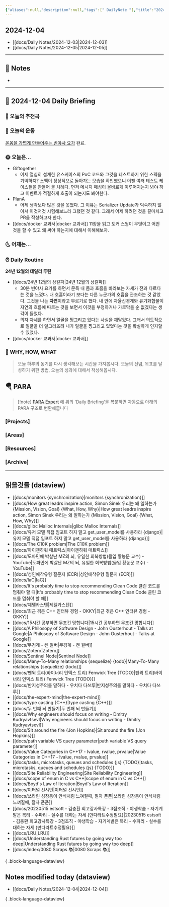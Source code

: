 ```yaml
---
{"aliases":null,"description":null,"tags":[" DailyNote "],"title":"2024-12-04","created":"2024-12-04T15:50:09","updated":"2024-12-04T16:01:08","dg-publish":true,"permalink":"/docs/Daily Notes/2024-12-04/","dgPassFrontmatter":true}
---
```



## 2024-12-04

- [[docs/Daily Notes/2024-12-03\|2024-12-03]] 
- [[docs/Daily Notes/2024-12-05\|2024-12-05]]

---

## 📝 Notes

- 


---

## 📅 2024-12-04 Daily Briefing

### 🎵 오늘의 추천곡

### 🏃 오늘의 운동

[온몸을 가볍게 만들어주는 빈야사 요가](https://www.youtube.com/watch?app=desktop&v=Im8NrwOlDmA) 완료.

### 🌞 오늘은...

- Giftogether
	- 어제 열심히 설계한 유스케이스의 PoC 코드와 그것을 테스트하기 위한 스펙을 기억하지? 스펙이 정상적으로 돌아가는 모습을 확인했으니 이젠 여러 테스트 케이스들을 만들어 볼 차례다. 먼저 메시지 패싱이 올바르게 이루어지는지 봐야 하고 이벤트가 적절하게 호출이 되는지도 봐야한다.
- PlanA
	- 어제 생각보다 많은 것을 못했다. 그 이유는 Serializer Update가 익숙하지 않아서 이것저것 시험해보느라 그랬던 것 같다. 그래서 어제 하려던 것을 끝마치고 PR을 작성하고자 한다.
- [[docs/docker 교과서\|docker 교과서]] 11장을 읽고 도커 스웜이 무엇이고 어떤 것을 할 수 있고 왜 써야 하는지에 대해서 이해해보자.

### 🌜 어제는...

### ⏰ Daily Routine

**24년 12월의 데일리 루틴**

- [[docs/24년 12월의 상칼파\|24년 12월의 상칼파]]
	- 30분 빈야사 요가를 하면서 문득 내 몸과 호흡을 바라보는 자세가 전과 다르다는 것을 느꼈다. 내 호흡이라기 보다는 다른 누군가의 호흡을 관조하는 것 같았다. 그것을 나는 **자연**이라고 부르기로 했다. 내 안에 자율신경계와 유기화합물이 자연의 흐름에 따르는 것을 보면서 이것을 부정하거나 가로막을 순 없겠다는 생각이 들었다.
	- 의자 자세를 하면서 얼굴을 찡그리고 있다는 사실을 깨달았다. 그래서 의도적으로 얼굴을 더 일그러뜨려 내가 얼굴을 찡그리고 있었다는 것을 확실하게 인지할 수 있었다.
- [[docs/docker 교과서\|docker 교과서]]

### 🚀 WHY, HOW, WHAT

> 오늘 하루의 동기를 다시 생각해보는 시간을 가져봅시다. 오늘의 신념, 목표를 달성하기 위한 방법, 오늘의 성과에 대해서 작성해봅시다.

##  🪂 PARA

> [!note] [PARA Expert](https://chatgpt.com/g/g-46Xrh4MXk-para-expert) 에 위의 'Daily Briefing'을 복붙하면 자동으로 아래의 PARA 구조로 변환해줍니다

### [Projects]

### [Areas]

### [Resources]

### [Archive]

---

## 읽을것들 (dataview)

- [[docs/monitors {synchronization}\|monitors {synchronization}]]
- [[docs/How great leadrs inspire action, Simon Sinek 우리는 왜 일하는가 {Mission, Vision, Goal} {What, How, Why}\|How great leadrs inspire action, Simon Sinek 우리는 왜 일하는가 {Mission, Vision, Goal} {What, How, Why}]]
- [[docs/glibc Malloc Internals\|glibc Malloc Internals]]
- [[docs/유저 모델 직접 임포트 하지 말고 get_user_model를 사용하라 {django}\|유저 모델 직접 임포트 하지 말고 get_user_model를 사용하라 {django}]]
- [[docs/The C10K problem\|The C10K problem]]
- [[docs/아이젠하워 매트릭스\|아이젠하워 매트릭스]]
- [[docs/도파민에 박살난 MZ의 뇌, 유일한 회복방법(몰입 황농문 교수) - YouTube\|도파민에 박살난 MZ의 뇌, 유일한 회복방법(몰입 황농문 교수) - YouTube]]
- [[docs/성인애착유형 질문지 (ECR)\|성인애착유형 질문지 (ECR)]]
- [[docs/IaC\|IaC]]
- [[docs/It's probably time to stop recommending Clean Code 클린 코드를 멈춰야 할 때\|It's probably time to stop recommending Clean Code 클린 코드를 멈춰야 할 때]]
- [[docs/제텔카스텐\|제텔카스텐]]
- [[docs/최근 겪은 C++ 인터뷰 경험 - OKKY\|최근 겪은 C++ 인터뷰 경험 - OKKY]]
- [[docs/15시간 공부하면 무조건 망합니다\|15시간 공부하면 무조건 망합니다]]
- [[docs/A Philosopy of Software Design - John Ousterhout - Talks at Google\|A Philosopy of Software Design - John Ousterhout - Talks at Google]]
- [[docs/무경계 - 켄 윌버\|무경계 - 켄 윌버]]
- [[docs/Zotero\|Zotero]]
- [[docs/Sentinel Node\|Sentinel Node]]
- [[docs/Many-To-Many relationships {sequelize} {todo}\|Many-To-Many relationships {sequelize} {todo}]]
- [[docs/펜윅 트리(바이너리 인덱스 트리) Fenwick Tree {TODO}\|펜윅 트리(바이너리 인덱스 트리) Fenwick Tree {TODO}]]
- [[docs/반지성주의를 말하다 - 우치다 다쓰루\|반지성주의를 말하다 - 우치다 다쓰루]]
- [[docs/the-expert-mind\|the-expert-mind]]
- [[docs/type casting {C++}\|type casting {C++}]]
- [[docs/두 번째 뇌 만들기\|두 번째 뇌 만들기]]
- [[docs/Why engineers should focus on writing - Dmitry Kudryavtsevl\|Why engineers should focus on writing - Dmitry Kudryavtsevl]]
- [[docs/Sit around the fire {Jon Hopkins}\|Sit around the fire {Jon Hopkins}]]
- [[docs/path variable VS query parameter\|path variable VS query parameter]]
- [[docs/Value Categories in C++17 - lvalue, rvalue, prvalue\|Value Categories in C++17 - lvalue, rvalue, prvalue]]
- [[docs/tasks, microtasks, queues and schedules {js} {TODO}\|tasks, microtasks, queues and schedules {js} {TODO}]]
- [[docs/Site Reliability Engineering\|Site Reliability Engineering]]
- [[docs/scope of enum in C vs C++\|scope of enum in C vs C++]]
- [[docs/Boyd's Law of Iteration\|Boyd's Law of Iteration]]
- [[docs/이터널 선샤인\|이터널 선샤인]]
- [[docs/쓰라린 성장통이 안식처럼 느껴질때, 잘자 푼푼\|쓰라린 성장통이 안식처럼 느껴질때, 잘자 푼푼]]
- [[docs/20230515 estsoft - 김충환 회고강사특강 - 3점조직 - 야생학습 - 자기계발은 복리 - 수파리 - 실수를 대하는 자세 {만다라트수정필요}\|20230515 estsoft - 김충환 회고강사특강 - 3점조직 - 야생학습 - 자기계발은 복리 - 수파리 - 실수를 대하는 자세 {만다라트수정필요}]]
- [[docs/LRU\|LRU]]
- [[docs/Understanding Rust futures by going way too deep\|Understanding Rust futures by going way too deep]]
- [[docs/index/0080 Scraps 📚\|0080 Scraps 📚]]

{ .block-language-dataview}

## Notes modified today (dataview)

- [[docs/Daily Notes/2024-12-04\|2024-12-04]]

{ .block-language-dataview}
